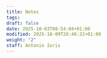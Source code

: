 ```yaml
---
title: Notes
tags:
draft: false
date: 2025-10-03T08:54:04+01:00
modified: 2025-10-09T20:46:32+01:00
weight: "2"
staff: Antonio Ioris
---
```

